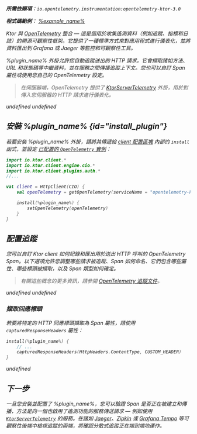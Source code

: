 [//]: # (title: 在 Ktor Client 中使用 OpenTelemetry 進行分散式追蹤)

<show-structure for="chapter" depth="2"/>
<primary-label ref="client-plugin"/>
<var name="plugin_name" value="KtorClientTelemetry"/>

<tldr>
<p>
<b>所需依賴項</b>：<code>io.opentelemetry.instrumentation:opentelemetry-ktor-3.0</code>
</p>
<var name="example_name" value="opentelemetry"/>
<p>
    <b>程式碼範例</b>：
    <a href="https://github.com/ktorio/ktor-documentation/tree/%ktor_version%/codeSnippets/snippets/%example_name%">
        %example_name%
    </a>
</p>
</tldr>

Ktor 與 [OpenTelemetry](https://opentelemetry.io/) 整合 — 這是個用於收集遙測資料（例如追蹤、指標和日誌）的開源可觀察性框架。它提供了一種標準方式來對應用程式進行儀表化，並將資料匯出到 Grafana 或 Jaeger 等監控和可觀察性工具。

%plugin_name% 外掛允許您自動追蹤送出的 HTTP 請求。它會擷取諸如方法、URL 和狀態碼等中繼資料，並在服務之間傳播追蹤上下文。您也可以自訂 Span 屬性或使用您自己的 OpenTelemetry 設定。

> 在伺服器端，OpenTelemetry 提供了 [KtorServerTelemetry](server-opentelemetry.md) 外掛，用於對傳入您伺服器的 HTTP 請求進行儀表化。

undefined
undefined

## 安裝 %plugin_name% {id="install_plugin"}

若要安裝 %plugin_name% 外掛，請將其傳遞給 [client 配置區塊](client-create-and-configure.md#configure-client) 內部的 `install` 函式，並設定 [已配置的 `OpenTelemetry` 實例](#configure-otel)：

```kotlin
import io.ktor.client.*
import io.ktor.client.engine.cio.*
import io.ktor.client.plugins.auth.*
//...

val client = HttpClient(CIO) {
    val openTelemetry = getOpenTelemetry(serviceName = "opentelemetry-ktor-client")

    install(%plugin_name%) {
        setOpenTelemetry(openTelemetry)
    }
}
```

## 配置追蹤

您可以自訂 Ktor client 如何記錄和匯出用於送出 HTTP 呼叫的 OpenTelemetry Span。以下選項允許您調整哪些請求被追蹤、Span 如何命名、它們包含哪些屬性、哪些標頭被擷取，以及 Span 類型如何確定。

> 有關這些概念的更多資訊，請參閱 [OpenTelemetry 追蹤文件](https://opentelemetry.io/docs/concepts/signals/traces/)。

undefined
undefined

### 擷取回應標頭

若要將特定的 HTTP 回應標頭擷取為 Span 屬性，請使用 `capturedResponseHeaders` 屬性：

```kotlin
install(%plugin_name%) {
    // ...
    capturedResponseHeaders(HttpHeaders.ContentType, CUSTOM_HEADER)
}
```

undefined

## 下一步

一旦您安裝並配置了 %plugin_name%，您可以驗證 Span 是否正在被建立和傳播，方法是向一個也啟用了遙測功能的服務傳送請求 — 例如使用 [`KtorServerTelemetry`](server-opentelemetry.md) 的服務。在諸如 [Jaeger](https://www.jaegertracing.io/)、[Zipkin](https://zipkin.io/) 或 [Grafana Tempo](https://grafana.com/oss/tempo/) 等可觀察性後端中檢視追蹤的兩端，將確認分散式追蹤正在端到端地運作。